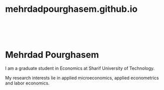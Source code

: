 # mehrdadpourghasem.github.io #

<h1 style="margin-top:3cm;"> Mehrdad Pourghasem</h1>
<p>I am a graduate student in Economics at Sharif University of Technology.</p>
<p>My research interests lie in applied microeconomics, applied econometrics and labor economics.</p>
